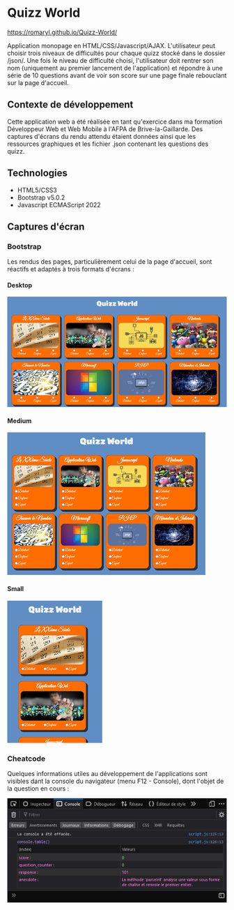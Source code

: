 # Quizz World

https://romaryl.github.io/Quizz-World/

Application monopage en HTML/CSS/Javascript/AJAX. L'utilisateur peut choisir trois niveaux de difficultés pour chaque quizz stocké dans le dossier /json/.
Une fois le niveau de difficulté choisi, l'utilisateur doit rentrer son nom (uniquement au premier lancement de l'application) et répondre à une série de 10 questions avant de voir son score sur une page finale rebouclant sur la page d'accueil.

## Contexte de développement
Cette application web a été réalisée en tant qu'exercice dans ma formation Développeur Web et Web Mobile à l'AFPA de Brive-la-Gaillarde. Des captures d'écrans du rendu attendu étaient données ainsi que les ressources graphiques et les fichier .json contenant les questions des quizz.


## Technologies
* HTML5/CSS3
* Bootstrap v5.0.2
* Javascript ECMAScript 2022


## Captures d'écran

### Bootstrap
Les rendus des pages, particulièrement celui de la page d'accueil, sont réactifs et adaptés à trois formats d'écrans :

#### Desktop
![homepage](img/screenshots/homepage.png)

#### Medium
![homepage_md](img/screenshots/homepage_md.png)

#### Small
![homepage_sm](img/screenshots/homepage_sm.png)

### Cheatcode
Quelques informations utiles au développement de l'applications sont visibles dant la console du navigateur (menu F12 - Console), dont l'objet de la question en cours :

![cheatcode](img/screenshots/console.png)
